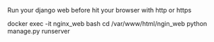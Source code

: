 
Run your django web before hit your browser with http or https


docker exec -it nginx_web bash
cd /var/www/html/ngin_web
python manage.py runserver
